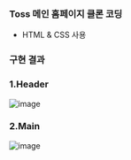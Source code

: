 ### Toss 메인 홈페이지 클론 코딩
- HTML & CSS 사용

### 구현 결과
### 1.Header
![image](https://github.com/Ukja2/Toss-clone-coding/assets/157056310/e55f1f7a-78ea-4290-95fc-3e8f69e04649)

### 2.Main
![image](https://github.com/Ukja2/Toss-clone-coding/assets/157056310/7309afaf-1786-411b-bdfd-c79ac3de948e)

